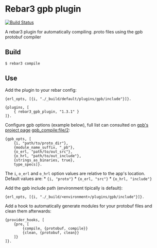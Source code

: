Rebar3 gpb plugin
=====

[![Build Status](https://travis-ci.org/lrascao/rebar3_gpb_plugin.svg?branch=master)](https://travis-ci.org/lrascao/rebar3_gpb_plugin)

A rebar3 plugin for automatically compiling .proto files using the gpb protobuf compiler

Build
-----

    $ rebar3 compile

Use
---

Add the plugin to your rebar config:

    {erl_opts, [{i, "./_build/default/plugins/gpb/include"}]}.

    {plugins, [
        { rebar3_gpb_plugin, "1.3.1" }
    ]}.

Configure gpb options (example below), full list can consulted on [gpb's project page](https://github.com/tomas-abrahamsson/gpb) [gpb_compile:file/2](https://github.com/tomas-abrahamsson/gpb/blob/3.19.0/src/gpb_compile.erl#L66-L93):

    {gpb_opts, [
        {i, "path/to/proto_dir"},
        {module_name_suffix, "_pb"},
        {o_erl, "path/to/out_src"},
        {o_hrl, "path/to/out_include"},
        {strings_as_binaries, true},
        type_specs]}.

The `i`, `o_erl` and `o_hrl` option values are relative to the app's location.
Default values are:
    * `{i, "proto"}`
    * `{o_erl, "src"}`
    * `{o_hrl, "include"}`

Add the gpb include path (environment tipically is default):

    {erl_opts, [{i, "./_build/<environment>/plugins/gpb/include"}]}.

Add a hook to automatically generate modules for your protobuf files and clean them afterwards:

    {provider_hooks, [
        {pre, [
            {compile, {protobuf, compile}}
            {clean, {protobuf, clean}}
        ]}
    ]}.
